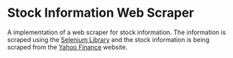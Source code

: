# Stock Information Web Scraper

A implementation of a web scraper for stock information. The information is scraped using the [Selenium Library](https://www.selenium.dev/) and the stock information is being scraped from the [Yahoo Finance](https://finance.yahoo.com/) website.

